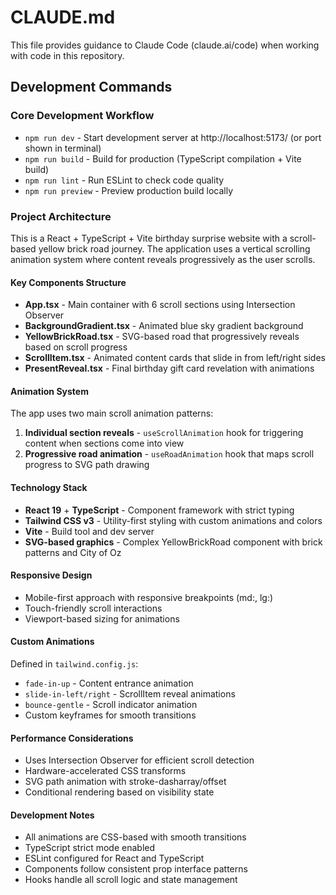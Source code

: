 # CLAUDE.md

This file provides guidance to Claude Code (claude.ai/code) when working with code in this repository.

## Development Commands

### Core Development Workflow
- `npm run dev` - Start development server at http://localhost:5173/ (or port shown in terminal)
- `npm run build` - Build for production (TypeScript compilation + Vite build)
- `npm run lint` - Run ESLint to check code quality
- `npm run preview` - Preview production build locally

### Project Architecture

This is a React + TypeScript + Vite birthday surprise website with a scroll-based yellow brick road journey. The application uses a vertical scrolling animation system where content reveals progressively as the user scrolls.

#### Key Components Structure
- **App.tsx** - Main container with 6 scroll sections using Intersection Observer
- **BackgroundGradient.tsx** - Animated blue sky gradient background
- **YellowBrickRoad.tsx** - SVG-based road that progressively reveals based on scroll progress
- **ScrollItem.tsx** - Animated content cards that slide in from left/right sides
- **PresentReveal.tsx** - Final birthday gift card revelation with animations

#### Animation System
The app uses two main scroll animation patterns:
1. **Individual section reveals** - `useScrollAnimation` hook for triggering content when sections come into view
2. **Progressive road animation** - `useRoadAnimation` hook that maps scroll progress to SVG path drawing

#### Technology Stack
- **React 19** + **TypeScript** - Component framework with strict typing
- **Tailwind CSS v3** - Utility-first styling with custom animations and colors
- **Vite** - Build tool and dev server
- **SVG-based graphics** - Complex YellowBrickRoad component with brick patterns and City of Oz

#### Responsive Design
- Mobile-first approach with responsive breakpoints (md:, lg:)
- Touch-friendly scroll interactions
- Viewport-based sizing for animations

#### Custom Animations
Defined in `tailwind.config.js`:
- `fade-in-up` - Content entrance animation
- `slide-in-left/right` - ScrollItem reveal animations  
- `bounce-gentle` - Scroll indicator animation
- Custom keyframes for smooth transitions

#### Performance Considerations
- Uses Intersection Observer for efficient scroll detection
- Hardware-accelerated CSS transforms
- SVG path animation with stroke-dasharray/offset
- Conditional rendering based on visibility state

#### Development Notes
- All animations are CSS-based with smooth transitions
- TypeScript strict mode enabled
- ESLint configured for React and TypeScript
- Components follow consistent prop interface patterns
- Hooks handle all scroll logic and state management